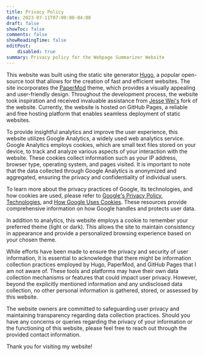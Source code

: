 ```yaml
---
title: Privacy Policy
date: 2023-07-11T07:00:00-04:00
draft: false
showToc: false
comments: false
showReadingTime: false
editPost:
    disabled: true
summary: Privacy policy for the Webpage Summarizer Website
---
```


This website was built using the static site generator [Hugo](https://gohugo.io), a popular open-source tool that allows for the creation of fast and efficient websites. The site incorporates the [PaperMod](https://github.com/adityatelange/hugo-PaperMod) theme, which provides a visually appealing and user-friendly design. Throughout the development process, the website took inspiration and received invaluable assistance from [Jesse Wei's](https://github.com/jesse-wei/jessewei.dev-PaperMod) fork of the website. Currently, the website is hosted on GitHub Pages, a reliable and free hosting platform that enables seamless deployment of static websites.

To provide insightful analytics and improve the user experience, this website utilizes Google Analytics, a widely used web analytics service. Google Analytics employs cookies, which are small text files stored on your device, to track and analyze various aspects of your interaction with the website. These cookies collect information such as your IP address, browser type, operating system, and pages visited. It is important to note that the data collected through Google Analytics is anonymized and aggregated, ensuring the privacy and confidentiality of individual users.

To learn more about the privacy practices of Google, its technologies, and how cookies are used, please refer to [Google's Privacy Policy](https://policies.google.com/privacy), [Technologies](https://policies.google.com/technologies), and [How Google Uses Cookies](https://policies.google.com/technologies/cookies). These resources provide comprehensive information on how Google handles and protects user data.

In addition to analytics, this website employs a cookie to remember your preferred theme (light or dark). This allows the site to maintain consistency in appearance and provide a personalized browsing experience based on your chosen theme.

While efforts have been made to ensure the privacy and security of user information, it is essential to acknowledge that there might be information collection practices employed by Hugo, PaperMod, and GitHub Pages that I am not aware of. These tools and platforms may have their own data collection mechanisms or features that could impact user privacy. However, beyond the explicitly mentioned information and any undisclosed data collection, no other personal information is gathered, stored, or assessed by this website.

The website owners are committed to safeguarding user privacy and maintaining transparency regarding data collection practices. Should you have any concerns or queries regarding the privacy of your information or the functioning of this website, please feel free to reach out through the provided contact information.

Thank you for visiting my website!
